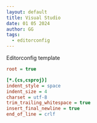 ```yaml
---
layout: default
title: Visual Studio
date: 01 05 2024
author: GG
tags: 
  - editorconfig
---
```



Editorconfig template

``` ini
root = true

[*.{cs,csproj}]
indent_style = space
indent_size = 4
charset = utf-8
trim_trailing_whitespace = true
insert_final_newline = true
end_of_line = crlf
```
